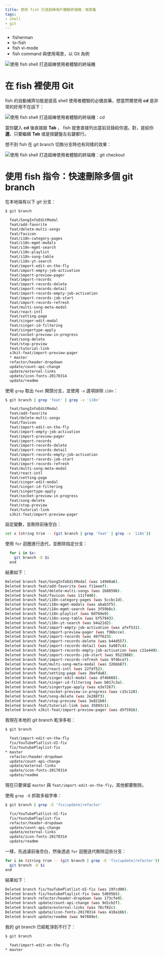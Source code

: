 ```yaml
---
title: 使用 fish 打造超棒用戶體驗終端機：場景篇
tags:
- shell
- git
---
```


<!--預先寫下大綱-->
* fisherman
* to-fish
* fish vi-mode
* fish command 與使用場景，以 Git 為例
<!-- end -->


![使用 fish shell 打造超棒使用者體驗的終端機](fish-command.jpg)

# 在 fish 裡使用 Git

fish 的自動補齊功能是提高 shell 使用者體驗的必備良藥，想當然爾使用 **cd** 是非常的好用不在話下：

![使用 fish shell 打造超棒使用者體驗的終端機：cd](fish-cd.png)

當你鍵入 **cd** 後直接敲 **Tab** ， fish 就會直接列出當前目錄給你選。對，是給你 **選**，只要繼續 **Tab** 或是按鍵盤左右鍵都行。

想不到 fish 在 git branch 切換分支時也有同樣的效果：

![使用 fish shell 打造超棒使用者體驗的終端機：git checkout](fish-git-checkout.png)

# 使用 fish 指令：快速刪除多個 git branch

<!-- more -->

在本地端有以下 git 分支：

```sh
$ git branch

  feat/SongInfoEditModal
  feat/add-favorite
  feat/delete-multi-songs
  feat/favicon
  feat/i18n-category-pages
  feat/i18n-mgmt-modals
  feat/i18n-mgmt-search
  feat/i18n-playlist
  feat/i18n-song-table
  feat/i18n-yt-search
  feat/import-edit-on-the-fly
  feat/import-empty-job-activation
  feat/import-preview-pager
  feat/import-records
  feat/import-records-delete
  feat/import-records-detail
  feat/import-records-empty-job-activation
  feat/import-records-job-start
  feat/import-records-refresh
  feat/multi-song-meta-modal
  feat/react-intl
  feat/setting-page
  feat/singer-edit-modal
  feat/singer-id-filtering
  feat/singertype-apply
  feat/socket-preview-in-progress
  feat/song-delete
  feat/stop-preview
  feat/tutorial-link
  xJkit-feat/import-preview-pager
  * master
  refactor/header-dropdown
  update/count-api-change
  update/external-links
  update/icon-fonts-20170314
  update/readme
```

使用 `grep` 取出 `feat` 開頭分支，並使用 `-v` 選項排除 `i18n`：

```sh
$ git branch | grep 'feat' | grep -v 'i18n'

  feat/SongInfoEditModal
  feat/add-favorite
  feat/delete-multi-songs
  feat/favicon
  feat/import-edit-on-the-fly
  feat/import-empty-job-activation
  feat/import-preview-pager
  feat/import-records
  feat/import-records-delete
  feat/import-records-detail
  feat/import-records-empty-job-activation
  feat/import-records-job-start
  feat/import-records-refresh
  feat/multi-song-meta-modal
  feat/react-intl
  feat/setting-page
  feat/singer-edit-modal
  feat/singer-id-filtering
  feat/singertype-apply
  feat/socket-preview-in-progress
  feat/song-delete
  feat/stop-preview
  feat/tutorial-link
  xJkit-feat/import-preview-pager
```

設定變數，並刪除前後空白：

```sh
set x (string trim -- (git branch | grep 'feat' | grep -v 'i18n'))
```

使用 `for` 迴圈進行迭代，並刪除指定分支：

```sh
  for i in $x:
    git branch -D $i
  end
```
結果如下：

```sh
Deleted branch feat/SongInfoEditModal (was 14940a6).
Deleted branch feat/add-favorite (was f11eeef).
Deleted branch feat/delete-multi-songs (was 2b88596).
Deleted branch feat/favicon (was 111f446).
Deleted branch feat/i18n-category-pages (was 5ccbc1d).
Deleted branch feat/i18n-mgmt-modals (was abab3f5).
Deleted branch feat/i18n-mgmt-search (was 3f59b8c).
Deleted branch feat/i18n-playlist (was 0d769e9).
Deleted branch feat/i18n-song-table (was bf57943).
Deleted branch feat/i18n-yt-search (was b4a21d2).
Deleted branch feat/import-empty-job-activation (was afef531).
Deleted branch feat/import-preview-pager (was f96bcce).
Deleted branch feat/import-records (was 497f623).
Deleted branch feat/import-records-delete (was b44d557).
Deleted branch feat/import-records-detail (was 5a987c4).
Deleted branch feat/import-records-empty-job-activation (was c21e449).
Deleted branch feat/import-records-job-start (was 9521988).
Deleted branch feat/import-records-refresh (was 9f4bce7).
Deleted branch feat/multi-song-meta-modal (was 326bb87).
Deleted branch feat/react-intl (was 22fdf52).
Deleted branch feat/setting-page (was 3befda8).
Deleted branch feat/singer-edit-modal (was df4b669).
Deleted branch feat/singer-id-filtering (was b017c3a).
Deleted branch feat/singertype-apply (was e3e7267).
Deleted branch feat/socket-preview-in-progress (was c15c128).
Deleted branch feat/song-delete (was 2e288f3).
Deleted branch feat/stop-preview (was 3e821b0).
Deleted branch feat/tutorial-link (was 35893c1).
Deleted branch xJkit-feat/import-preview-pager (was d5f591b).
```

我現在本地的 git branch 乾淨多啦：

```sh
$ git branch

  feat/import-edit-on-the-fly
  fix/YouTubePlatlist-UI-fix
  fix/YoutubePlaylist-fix
* master
  refactor/header-dropdown
  update/count-api-change
  update/external-links
  update/icon-fonts-20170314
  update/readme
```

現在只要保留 `master` 與 `feat/import-edit-on-the-fly`，其他都要刪除。

使用 `grep -E` 抓取多組字串：

```sh
$ git branch | grep -E 'fix|update|refactor'

  fix/YouTubePlatlist-UI-fix
  fix/YoutubePlaylist-fix
  refactor/header-dropdown
  update/count-api-change
  update/external-links
  update/icon-fonts-20170314
  update/readme
```

一樣，先過濾前後空白，然後透過 `for` 迴圈迭代刪除這些分支：

```sh
for i in (string trim -- (git branch | grep -E 'fix|update|refactor'))
  git branch -D $i
end
```

結果如下：

```sh
Deleted branch fix/YouTubePlatlist-UI-fix (was 19fcd90).
Deleted branch fix/YoutubePlaylist-fix (was 5d695b5).
Deleted branch refactor/header-dropdown (was 173cfe9).
Deleted branch update/count-api-change (was 9d1cb2f).
Deleted branch update/external-links (was 76cf82c).
Deleted branch update/icon-fonts-20170314 (was 410a16b).
Deleted branch update/readme (was 947609e).
```

我的 git branch 已經乾淨到不行了：

```sh
$ git branch

  feat/import-edit-on-the-fly
* master
```